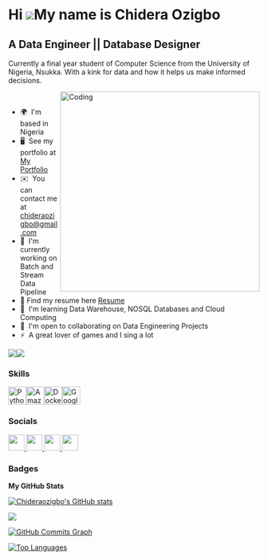 Hi ![](https://user-images.githubusercontent.com/18350557/176309783-0785949b-9127-417c-8b55-ab5a4333674e.gif)My name is Chidera Ozigbo
======================================================================================================================================

A Data Engineer || Database Designer
------------------------------------

Currently a final year student of Computer Science from the University of Nigeria, Nsukka. With a kink for data and how it helps us make informed decisions.


<img align="right" alt="Coding" width="400" src="https://ccnyinc.org/wp-content/uploads/2019/12/dataengineerexerciseball-1.gif"><br>




* 🌍  I'm based in Nigeria
* 🖥️  See my portfolio at [My Portfolio](https://ozigbo-chidera.vercel.app/)
* ✉️  You can contact me at [chideraozigbo@gmail.com](mailto:chideraozigbo@gmail.com)
* 🚀  I'm currently working on Batch and Stream Data Pipeline
* 📝  Find my resume here [Resume](https://drive.google.com/file/d/1b-fDufk6m5lZsP_me-5yo4blcRnnsAPP/view?usp=sharing)
* 🧠  I'm learning Data Warehouse, NOSQL Databases and Cloud Computing
* 🤝  I'm open to collaborating on Data Engineering Projects
* ⚡  A great lover of games and I sing a lot

<a href="https://www.github.com/Chideraozigbo" target="_blank" rel="noreferrer"><img
src="https://img.shields.io/github/followers/Chideraozigbo?logo=github&style=for-the-badge&color=0891b2&labelColor=1c1917" /></a><a href="https://www.x.com/OzigboChidera" target="_blank" rel="noreferrer"><img
src="https://img.shields.io/twitter/follow/OzigboChidera?logo=twitter&style=for-the-badge&color=0891b2&labelColor=1c1917"
/></a>

### Skills


<p align="left">
<a href="https://www.python.org/" target="_blank" rel="noreferrer"><img src="https://raw.githubusercontent.com/danielcranney/readme-generator/main/public/icons/skills/python-colored.svg" width="36" height="36" alt="Python" /></a><a href="https://aws.amazon.com" target="_blank" rel="noreferrer"><img src="https://raw.githubusercontent.com/danielcranney/readme-generator/main/public/icons/skills/aws-colored-dark.svg" width="36" height="36" alt="Amazon Web Services" /></a><a href="https://www.docker.com/" target="_blank" rel="noreferrer"><img src="https://raw.githubusercontent.com/danielcranney/readme-generator/main/public/icons/skills/docker-colored.svg" width="36" height="36" alt="Docker" /></a><a href="https://cloud.google.com/" target="_blank" rel="noreferrer"><img src="https://raw.githubusercontent.com/danielcranney/readme-generator/main/public/icons/skills/googlecloud-colored.svg" width="36" height="36" alt="Google Cloud" /></a>
</p>


### Socials

<p align="left"> <a href="https://www.github.com/Chideraozigbo" target="_blank" rel="noreferrer"> <picture> <source media="(prefers-color-scheme: dark)" srcset="https://raw.githubusercontent.com/danielcranney/readme-generator/main/public/icons/socials/github-dark.svg" /> <source media="(prefers-color-scheme: light)" srcset="https://raw.githubusercontent.com/danielcranney/readme-generator/main/public/icons/socials/github.svg" /> <img src="https://raw.githubusercontent.com/danielcranney/readme-generator/main/public/icons/socials/github.svg" width="32" height="32" /> </picture> </a> <a href="https://www.linkedin.com/in/chidera-ozigbo" target="_blank" rel="noreferrer"> <picture> <source media="(prefers-color-scheme: dark)" srcset="https://raw.githubusercontent.com/danielcranney/readme-generator/main/public/icons/socials/linkedin-dark.svg" /> <source media="(prefers-color-scheme: light)" srcset="https://raw.githubusercontent.com/danielcranney/readme-generator/main/public/icons/socials/linkedin.svg" /> <img src="https://raw.githubusercontent.com/danielcranney/readme-generator/main/public/icons/socials/linkedin.svg" width="32" height="32" /> </picture> </a> <a href="http://www.medium.com/@chideraozigbo" target="_blank" rel="noreferrer"> <picture> <source media="(prefers-color-scheme: dark)" srcset="https://raw.githubusercontent.com/danielcranney/readme-generator/main/public/icons/socials/medium-dark.svg" /> <source media="(prefers-color-scheme: light)" srcset="https://raw.githubusercontent.com/danielcranney/readme-generator/main/public/icons/socials/medium.svg" /> <img src="https://raw.githubusercontent.com/danielcranney/readme-generator/main/public/icons/socials/medium.svg" width="32" height="32" /> </picture> </a> <a href="https://www.x.com/OzigboChidera" target="_blank" rel="noreferrer"> <picture> <source media="(prefers-color-scheme: dark)" srcset="https://raw.githubusercontent.com/danielcranney/readme-generator/main/public/icons/socials/twitter-dark.svg" /> <source media="(prefers-color-scheme: light)" srcset="https://raw.githubusercontent.com/danielcranney/readme-generator/main/public/icons/socials/twitter.svg" /> <img src="https://raw.githubusercontent.com/danielcranney/readme-generator/main/public/icons/socials/twitter.svg" width="32" height="32" /> </picture> </a></p>

### Badges

<b>My GitHub Stats</b>

<a href="http://www.github.com/Chideraozigbo"><img src="https://github-readme-stats.vercel.app/api?username=Chideraozigbo&show_icons=true&hide=&count_private=true&title_color=0891b2&text_color=ffffff&icon_color=0891b2&bg_color=1c1917&hide_border=true&show_icons=true" alt="Chideraozigbo's GitHub stats" /></a>

<a href="http://www.github.com/Chideraozigbo"><img src="https://github-readme-streak-stats.herokuapp.com/?user=Chideraozigbo&stroke=ffffff&background=1c1917&ring=0891b2&fire=0891b2&currStreakNum=ffffff&currStreakLabel=0891b2&sideNums=ffffff&sideLabels=ffffff&dates=ffffff&hide_border=true" /></a>

<a href="http://www.github.com/Chideraozigbo"><img src="https://github-readme-activity-graph.cyclic.app/graph?username=Chideraozigbo&bg_color=1c1917&color=ffffff&line=0891b2&point=ffffff&area_color=1c1917&area=true&hide_border=true&custom_title=GitHub%20Commits%20Graph" alt="GitHub Commits Graph" /></a>

<a href="https://github.com/Chideraozigbo" align="left"><img src="https://github-readme-stats.vercel.app/api/top-langs/?username=Chideraozigbo&langs_count=10&title_color=0891b2&text_color=ffffff&icon_color=0891b2&bg_color=1c1917&hide_border=true&locale=en&custom_title=Top%20%Languages" alt="Top Languages" /></a>
